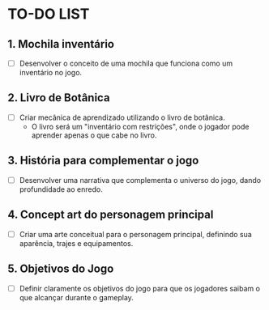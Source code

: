 # TO-DO LIST

## 1. Mochila inventário
- [ ] Desenvolver o conceito de uma mochila que funciona como um inventário no jogo.

## 2. Livro de Botânica
- [ ] Criar mecânica de aprendizado utilizando o livro de botânica.
  - O livro será um "inventário com restrições", onde o jogador pode aprender apenas o que cabe no livro.

## 3. História para complementar o jogo
- [ ] Desenvolver uma narrativa que complementa o universo do jogo, dando profundidade ao enredo.

## 4. Concept art do personagem principal
- [ ] Criar uma arte conceitual para o personagem principal, definindo sua aparência, trajes e equipamentos.

## 5. Objetivos do Jogo
- [ ] Definir claramente os objetivos do jogo para que os jogadores saibam o que alcançar durante o gameplay.